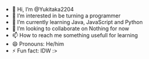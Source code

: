 - 👋 Hi, I’m @Yukitaka2204
- 👀 I’m interested in be turning a programmer
- 🌱 I’m currently learning Java, JavaScript and Python
- 💞️ I’m looking to collaborate on Nothing for now
- 📫 How to reach me something usefull for learning
- 😄 Pronouns: He/him
- ⚡ Fun fact: IDW :>

<!---
Yukitaka2204/Yukitaka2204 is a ✨ special ✨ repository because its `README.md` (this file) appears on your GitHub profile.
You can click the Preview link to take a look at your changes.
--->
